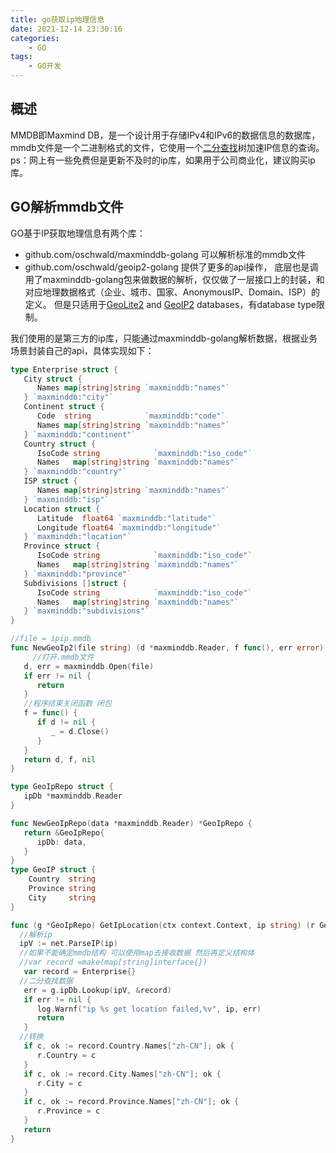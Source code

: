 ```yaml
---
title: go获取ip地理信息
date: 2021-12-14 23:30:16
categories:
    - GO
tags:
    - GO开发
---
```


## 概述

MMDB即Maxmind DB，是一个设计用于存储IPv4和IPv6的数据信息的数据库，mmdb文件是一个二进制格式的文件，它使用一个[二分查找](https://so.csdn.net/so/search?from=pc_blog_highlight&q=二分查找)树加速IP信息的查询。ps：网上有一些免费但是更新不及时的ip库，如果用于公司商业化，建议购买ip库。

## GO解析mmdb文件

GO基于IP获取地理信息有两个库：

- github.com/oschwald/maxminddb-golang 可以解析标准的mmdb文件
- github.com/oschwald/geoip2-golang 提供了更多的api操作， 底层也是调用了maxminddb-golang包来做数据的解析，仅仅做了一层接口上的封装，和对应地理数据格式（企业、城市、国家、AnonymousIP、Domain、ISP）的定义。 但是只适用于[GeoLite2](http://dev.maxmind.com/geoip/geoip2/geolite2/) and [GeoIP2](http://www.maxmind.com/en/geolocation_landing) databases，有database type限制。

我们使用的是第三方的ip库，只能通过maxminddb-golang解析数据，根据业务场景封装自己的api，具体实现如下：

```go
type Enterprise struct {
   City struct {
      Names map[string]string `maxminddb:"names"`
   } `maxminddb:"city"`
   Continent struct {
      Code  string            `maxminddb:"code"`
      Names map[string]string `maxminddb:"names"`
   } `maxminddb:"continent"`
   Country struct {
      IsoCode string            `maxminddb:"iso_code"`
      Names   map[string]string `maxminddb:"names"`
   } `maxminddb:"country"`
   ISP struct {
      Names map[string]string `maxminddb:"names"`
   } `maxminddb:"isp"`
   Location struct {
      Latitude  float64 `maxminddb:"latitude"`
      Longitude float64 `maxminddb:"longitude"`
   } `maxminddb:"location"`
   Province struct {
      IsoCode string            `maxminddb:"iso_code"`
      Names   map[string]string `maxminddb:"names"`
   } `maxminddb:"province"`
   Subdivisions []struct {
      IsoCode string            `maxminddb:"iso_code"`
      Names   map[string]string `maxminddb:"names"`
   } `maxminddb:"subdivisions"`
}

//file = ipip.mmdb
func NewGeoIp2(file string) (d *maxminddb.Reader, f func(), err error) {
	 //打开.mmdb文件
   d, err = maxminddb.Open(file)
   if err != nil {
      return
   }
   //程序结束关闭函数 闭包
   f = func() {
      if d != nil {
         _ = d.Close()
      }
   }
   return d, f, nil
}

type GeoIpRepo struct {
   ipDb *maxminddb.Reader
}

func NewGeoIpRepo(data *maxminddb.Reader) *GeoIpRepo {
   return &GeoIpRepo{
      ipDb: data,
   }
}
type GeoIP struct {
	Country  string
	Province string
	City     string
}

func (g *GeoIpRepo) GetIpLocation(ctx context.Context, ip string) (r GeoIP, err error) {
  //解析ip
  ipV := net.ParseIP(ip)
  //如果不能确定mmdb结构 可以使用map去接收数据 然后再定义结构体
  //var record =make(map[string]interface{})
   var record = Enterprise{}
  //二分查找数据
   err = g.ipDb.Lookup(ipV, &record)
   if err != nil {
      log.Warnf("ip %s get location failed,%v", ip, err)
      return
   }
  //转换
   if c, ok := record.Country.Names["zh-CN"]; ok {
      r.Country = c
   }
   if c, ok := record.City.Names["zh-CN"]; ok {
      r.City = c
   }
   if c, ok := record.Province.Names["zh-CN"]; ok {
      r.Province = c
   }
   return
}
```
